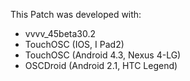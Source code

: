 This Patch was developed with:
- vvvv_45beta30.2
- TouchOSC (IOS, I Pad2)
- TouchOSC (Android 4.3, Nexus 4-LG)
- OSCDroid (Android 2.1, HTC Legend)
